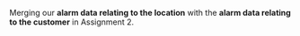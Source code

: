 Merging our **alarm data relating to the location** with the **alarm data relating to the customer** in Assignment 2.
